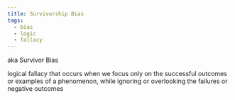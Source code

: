 ```yaml
---
title: Survivorship Bias
tags:
  - bias
  - logic
  - fallacy
---
```

aka Survivor Bias

logical fallacy that occurs when we focus only on the successful outcomes or examples of a phenomenon, while ignoring or overlooking the failures or negative outcomes
